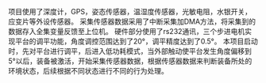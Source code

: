 项目使用了深度计，GPS，姿态传感器，温湿度传感器，光敏电阻，水银开关，应变片等外设传感器。
采集传感器数据采用了中断采集加DMA方法，将采集到的数据存入全集变量反馈至上位机。
硬件部分使用了rs232通讯，三个步进电机实现平台的调平功能，角度调控范围达到了20°，调平精度达到了0.5°。
本项目启动时，先对平台进行调平，后进入低功耗模式，当外部触动使平台发生角度偏移到5°以后，装备被激活，开始采集传感器数据，根据传感器数据来判断装备所处的环境状态，后续根据不同状态进行不同的行为处理。
